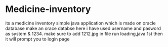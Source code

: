 # Medicine-inventory
its a medicine inventory simple java application which is made on oracle database
make an orace databse here i have used username and pasword as system & 1234.
make sure to add 1212.jpg in file run loading,java 1st then it will prompt you to login page
